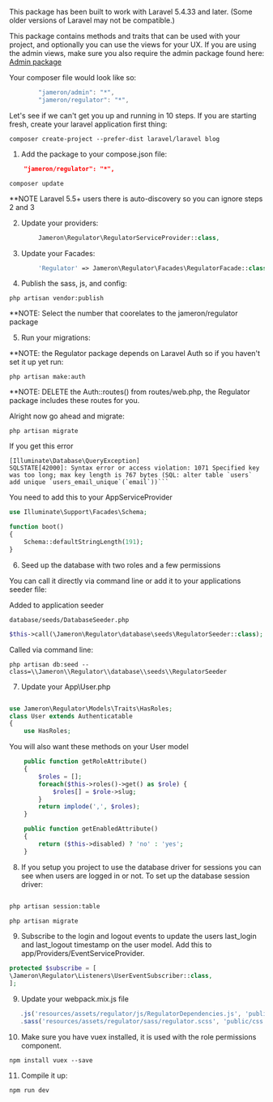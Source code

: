This package has been built to work with Laravel 5.4.33 and later. (Some older versions of Laravel may not be compatible.)

This package contains methods and traits that can be used with your project, and optionally you can use the views for your UX. If you are using the admin views, make sure you also require the admin package found here: [Admin package](https://github.com/jameron/admin)

Your composer file would look like so:

```js
        "jameron/admin": "*",
        "jameron/regulator": "*",
```

Let's see if we can't get you up and running in 10 steps. If you are starting fresh, create your laravel application first thing:

    composer create-project --prefer-dist laravel/laravel blog

1) Add the package to your compose.json file:

```json
    "jameron/regulator": "*",
```

```
composer update
```

**NOTE  Laravel 5.5+ users there is auto-discovery so you can ignore steps 2 and 3

2) Update your providers:

```php
        Jameron\Regulator\RegulatorServiceProvider::class,
```

3) Update your Facades:

```php
        'Regulator' => Jameron\Regulator\Facades\RegulatorFacade::class,
```

4) Publish the sass, js, and config:

```
php artisan vendor:publish
```

**NOTE: Select the number that coorelates to the jameron/regulator package

5) Run your migrations:

**NOTE: the Regulator package depends on Laravel Auth so if you haven't set it up yet run:

```
php artisan make:auth
```

**NOTE: DELETE the Auth::routes() from routes/web.php, the Regulator package includes these routes for you.

Alright now go ahead and migrate:

```
php artisan migrate
```

If you get this error

    [Illuminate\Database\QueryException]
    SQLSTATE[42000]: Syntax error or access violation: 1071 Specified key was too long; max key length is 767 bytes (SQL: alter table `users` add unique `users_email_unique`(`email`))``` 

You need to add this to your AppServiceProvider

```php
use Illuminate\Support\Facades\Schema;

function boot()
{
    Schema::defaultStringLength(191);
}
```

6) Seed up the database with two roles and a few permissions

You can call it directly via command line or add it to your applications seeder file:

Added to application seeder

`database/seeds/DatabaseSeeder.php`

```php
$this->call(\Jameron\Regulator\database\seeds\RegulatorSeeder::class);
```

Called via command line:

```php artisan db:seed --class=\\Jameron\\Regulator\\database\\seeds\\RegulatorSeeder```

7) Update your App\User.php

```php

use Jameron\Regulator\Models\Traits\HasRoles;
class User extends Authenticatable
{
	use HasRoles;
```

You will also want these methods on your User model
```php
    public function getRoleAttribute()
    {
        $roles = [];
        foreach($this->roles()->get() as $role) {
            $roles[] = $role->slug;
        }
        return implode(',', $roles);
    } 

    public function getEnabledAttribute()
    {
        return ($this->disabled) ? 'no' : 'yes';
    }

```

8) If you setup you project to use the database driver for sessions you can see when users are logged in or not. To set up the database session driver:

```bash

php artisan session:table

php artisan migrate
```

9) Subscribe to the login and logout events to update the users last_login and last_logout timestamp on the user model. Add this to app/Providers/EventServiceProvider. 


```php
protected $subscribe = [
\Jameron\Regulator\Listeners\UserEventSubscriber::class,
];
```

9) Update your webpack.mix.js file

```javascript
   .js('resources/assets/regulator/js/RegulatorDependencies.js', 'public/js/Regulator.js')
   .sass('resources/assets/regulator/sass/regulator.scss', 'public/css')
```
10) Make sure you have vuex installed, it is used with the role permissions component.

```
npm install vuex --save
```

11) Compile it up:

```
npm run dev
```
